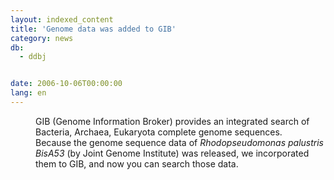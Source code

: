 ```yaml
---
layout: indexed_content
title: 'Genome data was added to GIB'
category: news
db:
  - ddbj


date: 2006-10-06T00:00:00
lang: en
---
```


<html>
<dd>GIB (Genome Information Broker) provides an integrated search of Bacteria, Archaea, Eukaryota complete genome sequences.
<dd>Because the genome sequence data of <i>Rhodopseudomonas palustris BisA53</i> (by Joint Genome Institute) was released, we incorporated them to GIB, and now you can search those data.</dd>
</dd>
</html>
